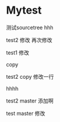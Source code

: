 # Mytest
测试sourcetree
hhh

test2 修改  再次修改


test1 修改

copy

test2 copy 修改一行 

hhhh

test2 master  添加啊
 
 test master 修改